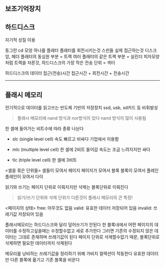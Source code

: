 ## 보조기억장치
## 하드디스크

자기적 성질 이용

동그란 cd 모양 하나를 플래터
플래터를 회전시키는것 스핀들
실제 접근하는것 디스크암, 헤더
플래터의 동심원 부분 = 트랙
여러 플래터의 같은 트랙 부분 = 실린더
피자모양처럼 트랙을 자른것, 하드디스크의 가장 작은 전송 단위 = 섹터

하드디스크의 데이터 접근(전송)시간
접근시간 + 회전시간 + 전송시간

---

## 플래시 메모리

전기적으로 데이터를 읽고쓰는 반도체 기반의 저장장치
ssd, usb, sd카드 등
비휘발성

> 플래시 메모리에 nand 방식과 nor방식이 있다
> nand 방식이 많이 사용됨

한 셀에 들어가는 비트수에 따라 종류 나뉜다

- slc (single level cell)
속도 빠르고 비싸다
기업에서 이용함

- mlc (multiple level cell)
한 셀에 2비트 들어감
속도는 조금 느려지지만 싸다

- tlc (triple level cell)
한 셀에 3비트


<셀을 묶은 단위들>
셀들이 모여서 페이지
페이지가 모여서 블록
블록이 모여서 플레인
플레인이 모여서 다이

읽기와 쓰기는 페이지 단위로 이뤄지지만 삭제는 블록단위로 이뤄진다
> 읽기/쓰기 단위와 삭제 단위가 다른것이 플래시 메모리의 큰 특징!

<페이지의 상태>
free: 아무것도 없음
valid: 유효한 데이터 저장되어 있음
invalid: 쓰레기값 저장되어 있음

플래시메모리는 하드디스크와 달리 덮어쓰기가 안된다
한 블록내에서 어떤 페이지의 데이터를 수정하고싶을때는 수정할수없고 새로 추가한다
그러면 기존의 수정되지 않은 데이터는 그대로 존재하며 쓰레기값이 된다
페이지 단위로 삭제할수없기 때문, 블록단위로 삭제하면 필요한 데이터까지 삭제된다

메모리를 낭비하는 쓰레기값을 정리하기 위해 가비지 컬렉션이 작동한다
유효한 데이터만 다른 블록에 옮기고 기존 블록을 비운다